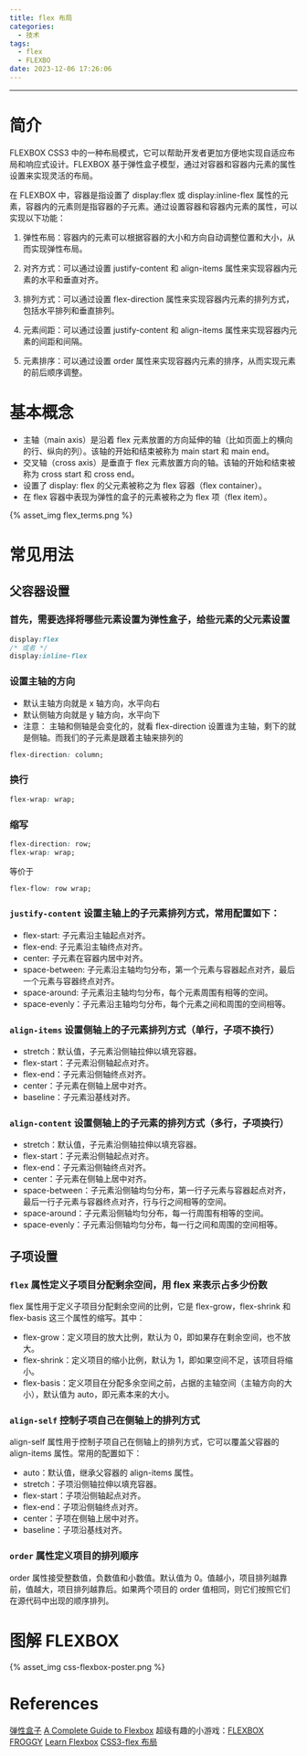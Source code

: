 ```yaml
---
title: flex 布局
categories:
  - 技术
tags:
  - flex
  - FLEXBO
date: 2023-12-06 17:26:06
---
```


---

# 简介

FLEXBOX CSS3 中的一种布局模式，它可以帮助开发者更加方便地实现自适应布局和响应式设计。FLEXBOX 基于弹性盒子模型，通过对容器和容器内元素的属性设置来实现灵活的布局。

在 FLEXBOX 中，容器是指设置了 display:flex 或 display:inline-flex 属性的元素，容器内的元素则是指容器的子元素。通过设置容器和容器内元素的属性，可以实现以下功能：

1. 弹性布局：容器内的元素可以根据容器的大小和方向自动调整位置和大小，从而实现弹性布局。

2. 对齐方式：可以通过设置 justify-content 和 align-items 属性来实现容器内元素的水平和垂直对齐。

3. 排列方式：可以通过设置 flex-direction 属性来实现容器内元素的排列方式，包括水平排列和垂直排列。

4. 元素间距：可以通过设置 justify-content 和 align-items 属性来实现容器内元素的间距和间隔。

5. 元素排序：可以通过设置 order 属性来实现容器内元素的排序，从而实现元素的前后顺序调整。

# 基本概念

- 主轴（main axis）是沿着 flex 元素放置的方向延伸的轴（比如页面上的横向的行、纵向的列）。该轴的开始和结束被称为 main start 和 main end。
- 交叉轴（cross axis）是垂直于 flex 元素放置方向的轴。该轴的开始和结束被称为 cross start 和 cross end。
- 设置了 display: flex 的父元素被称之为 flex 容器（flex container）。
- 在 flex 容器中表现为弹性的盒子的元素被称之为 flex 项（flex item）。

{% asset_img flex_terms.png %}

<!-- more -->

# 常见用法

## 父容器设置

### 首先，需要选择将哪些元素设置为弹性盒子，给些元素的父元素设置

```css
display:flex
/* 或者 */
display:inline-flex
```

### 设置主轴的方向

- 默认主轴方向就是 x 轴方向，水平向右
- 默认侧轴方向就是 y 轴方向，水平向下
- 注意： 主轴和侧轴是会变化的，就看 flex-direction 设置谁为主轴，剩下的就是侧轴。而我们的子元素是跟着主轴来排列的

```css
flex-direction: column;
```

### 换行

```css
flex-wrap: wrap;
```

### 缩写

```css
flex-direction: row;
flex-wrap: wrap;
```

等价于

```css
flex-flow: row wrap;
```

### `justify-content` 设置主轴上的子元素排列方式，常用配置如下：

- flex-start: 子元素沿主轴起点对齐。
- flex-end: 子元素沿主轴终点对齐。
- center: 子元素在容器内居中对齐。
- space-between: 子元素沿主轴均匀分布，第一个元素与容器起点对齐，最后一个元素与容器终点对齐。
- space-around: 子元素沿主轴均匀分布，每个元素周围有相等的空间。
- space-evenly：子元素沿主轴均匀分布，每个元素之间和周围的空间相等。

### `align-items` 设置侧轴上的子元素排列方式（单行，子项不换行）

- stretch：默认值，子元素沿侧轴拉伸以填充容器。
- flex-start：子元素沿侧轴起点对齐。
- flex-end：子元素沿侧轴终点对齐。
- center：子元素在侧轴上居中对齐。
- baseline：子元素沿基线对齐。

### `align-content` 设置侧轴上的子元素的排列方式（多行，子项换行）

- stretch：默认值，子元素沿侧轴拉伸以填充容器。
- flex-start：子元素沿侧轴起点对齐。
- flex-end：子元素沿侧轴终点对齐。
- center：子元素在侧轴上居中对齐。
- space-between：子元素沿侧轴均匀分布，第一行子元素与容器起点对齐，最后一行子元素与容器终点对齐，行与行之间相等的空间。
- space-around：子元素沿侧轴均匀分布，每一行周围有相等的空间。
- space-evenly：子元素沿侧轴均匀分布，每一行之间和周围的空间相等。

## 子项设置

### `flex` 属性定义子项目分配剩余空间，用 flex 来表示占多少份数

flex 属性用于定义子项目分配剩余空间的比例，它是 flex-grow，flex-shrink 和 flex-basis 这三个属性的缩写。其中：

- flex-grow：定义项目的放大比例，默认为 0，即如果存在剩余空间，也不放大。
- flex-shrink：定义项目的缩小比例，默认为 1，即如果空间不足，该项目将缩小。
- flex-basis：定义项目在分配多余空间之前，占据的主轴空间（主轴方向的大小），默认值为 auto，即元素本来的大小。

### `align-self` 控制子项自己在侧轴上的排列方式

align-self 属性用于控制子项自己在侧轴上的排列方式，它可以覆盖父容器的 align-items 属性。常用的配置如下：

- auto：默认值，继承父容器的 align-items 属性。
- stretch：子项沿侧轴拉伸以填充容器。
- flex-start：子项沿侧轴起点对齐。
- flex-end：子项沿侧轴终点对齐。
- center：子项在侧轴上居中对齐。
- baseline：子项沿基线对齐。

### `order` 属性定义项目的排列顺序

order 属性接受整数值，负数值和小数值。默认值为 0。值越小，项目排列越靠前，值越大，项目排列越靠后。如果两个项目的 order 值相同，则它们按照它们在源代码中出现的顺序排列。

# 图解 FLEXBOX

{% asset_img css-flexbox-poster.png %}

# References

[弹性盒子](https://developer.mozilla.org/zh-CN/docs/Learn/CSS/CSS_layout/Flexbox)
[A Complete Guide to Flexbox](https://css-tricks.com/snippets/css/a-guide-to-flexbox/)
超级有趣的小游戏：[FLEXBOX FROGGY](https://flexboxfroggy.com/)
[Learn Flexbox](https://scrimba.com/learn/flexbox)
[CSS3-flex 布局](https://www.bilibili.com/video/BV1N54y1i7dG/?spm_id_from=333.337.search-card.all.click&vd_source=feaed3bcf7c26260dd3b1715d154fdbe)
